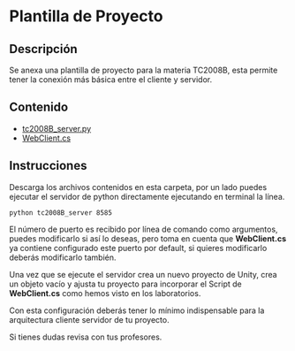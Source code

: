# Plantilla de Proyecto

## Descripción

Se anexa una plantilla de proyecto para la materia TC2008B, esta permite tener la conexión más básica entre el cliente y servidor.

## Contenido
- [tc2008B_server.py](/tc2008B_server.py)
- [WebClient.cs](/WebClient.cs)

## Instrucciones
Descarga los archivos contenidos en esta carpeta, por un lado puedes ejecutar el servidor de python directamente ejecutando en terminal la línea.

```
python tc2008B_server 8585
```

El número de puerto es recibido por línea de comando como argumentos, puedes modificarlo si así lo deseas, pero toma en cuenta que **WebClient.cs** ya contiene configurado este puerto por default, si quieres modificarlo deberás modificarlo también.

Una vez que se ejecute el servidor crea un nuevo proyecto de Unity, crea un objeto vacío y ajusta tu proyecto para incorporar el Script de **WebClient.cs** como hemos visto en los laboratorios.

Con esta configuración deberás tener lo mínimo indispensable para la arquitectura cliente servidor de tu proyecto.

Si tienes dudas revisa con tus profesores.